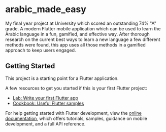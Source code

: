 # arabic_made_easy

My final year project at University which scored an outstanding 74% "A" grade. 
A modern Flutter mobile application which can be used to learn the Arabic language in a fun, gamified, and effective way.
After thorough research on the current best ways to learn a new language a few different methods were found, this app uses all those methods in a gamified approach to keep users engaged.

## Getting Started

This project is a starting point for a Flutter application.

A few resources to get you started if this is your first Flutter project:

- [Lab: Write your first Flutter app](https://docs.flutter.dev/get-started/codelab)
- [Cookbook: Useful Flutter samples](https://docs.flutter.dev/cookbook)

For help getting started with Flutter development, view the
[online documentation](https://docs.flutter.dev/), which offers tutorials,
samples, guidance on mobile development, and a full API reference.
